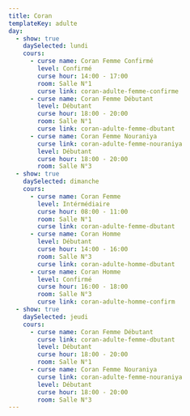 ```yaml
---
title: Coran
templateKey: adulte
day:
  - show: true
    daySelected: lundi
    cours:
      - curse name: Coran Femme Confirmé
        level: Confirmé
        curse hour: 14:00 - 17:00
        room: Salle N°1
        curse link: coran-adulte-femme-confirme
      - curse name: Coran Femme Débutant
        level: Débutant
        curse hour: 18:00 - 20:00
        room: Salle N°1
        curse link: coran-adulte-femme-dbutant
      - curse name: Coran Femme Nouraniya
        curse link: coran-adulte-femme-nouraniya
        level: Débutant
        curse hour: 18:00 - 20:00
        room: Salle N°3
  - show: true
    daySelected: dimanche
    cours:
      - curse name: Coran Femme
        level: Intérmédiaire
        curse hour: 08:00 - 11:00
        room: Salle N°1
        curse link: coran-adulte-femme-dbutant
      - curse name: Coran Homme
        level: Débutant
        curse hour: 14:00 - 16:00
        room: Salle N°3
        curse link: coran-adulte-homme-dbutant
      - curse name: Coran Homme
        level: Confirmé
        curse hour: 16:00 - 18:00
        room: Salle N°3
        curse link: coran-adulte-homme-confirm
  - show: true
    daySelected: jeudi
    cours:
      - curse name: Coran Femme Débutant
        curse link: coran-adulte-femme-dbutant
        level: Débutant
        curse hour: 18:00 - 20:00
        room: Salle N°1
      - curse name: Coran Femme Nouraniya
        curse link: coran-adulte-femme-nouraniya
        level: Débutant
        curse hour: 18:00 - 20:00
        room: Salle N°3
---
```


